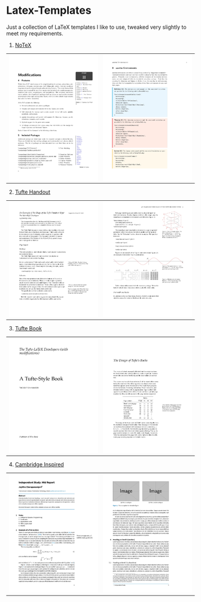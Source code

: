 # Latex-Templates

Just a collection of LaTeX templates I like to use, tweaked very slightly to meet my requirements.

1. [NoTeX](https://github.com/Adhumunt/NotesTeX)

|||
|---|---|
|![](./NoTeX/NotesTex1.jpg)|![](./NoTeX/NotesTex2.jpg)|

2. [Tufte Handout](https://www.overleaf.com/latex/templates/example-of-the-tufte-handout-style/ysjghcrgdrnz)

| | |
|---|---|
|![](./TufteHandout/TufHand1.jpg)|![](./TufteHandout/TufHand2.jpg)|

3. [Tufte Book](https://www.overleaf.com/latex/templates/handout-design-inspired-by-edward-tufte/dtsbhhkvghzz)

| | |
|---|---|
|![](./TufteBook/TufBook1.jpg)|![](./TufteBook/TufBook2.jpg)|


4. [Cambridge Inspired](https://www.overleaf.com/latex/templates/template-for-submission-to-political-analysis/csxqmspqzntv)

| | |
|---|---|
|![](./CambridgeUniversity/Cam1.jpg)|![](./CambridgeUniversity/Cam2.jpg)|


